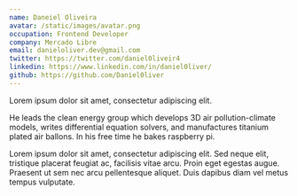 ```yaml
---
name: Daneiel Oliveira
avatar: /static/images/avatar.png
occupation: Frontend Developer
company: Mercado Libre
email: danieloliver.dev@gmail.com
twitter: https://twitter.com/daniel0liveir4
linkedin: https://www.linkedin.com/in/daniel0liver/
github: https://github.com/Daniel0liver
---
```


Lorem ipsum dolor sit amet, consectetur adipiscing elit.

He leads the clean energy group which develops 3D air pollution-climate models, writes differential equation solvers, and manufactures titanium plated air ballons. In his free time he bakes raspberry pi.

Lorem ipsum dolor sit amet, consectetur adipiscing elit. Sed neque elit, tristique placerat feugiat ac, facilisis vitae arcu. Proin eget egestas augue. Praesent ut sem nec arcu pellentesque aliquet. Duis dapibus diam vel metus tempus vulputate.
